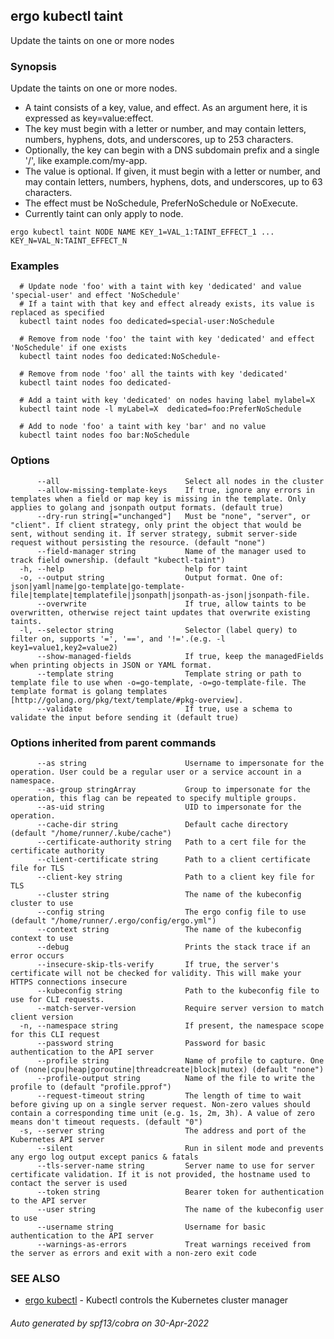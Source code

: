 ## ergo kubectl taint

Update the taints on one or more nodes

### Synopsis

Update the taints on one or more nodes.

  *  A taint consists of a key, value, and effect. As an argument here, it is expressed as key=value:effect.
  *  The key must begin with a letter or number, and may contain letters, numbers, hyphens, dots, and underscores, up to  253 characters.
  *  Optionally, the key can begin with a DNS subdomain prefix and a single '/', like example.com/my-app.
  *  The value is optional. If given, it must begin with a letter or number, and may contain letters, numbers, hyphens, dots, and underscores, up to  63 characters.
  *  The effect must be NoSchedule, PreferNoSchedule or NoExecute.
  *  Currently taint can only apply to node.

```
ergo kubectl taint NODE NAME KEY_1=VAL_1:TAINT_EFFECT_1 ... KEY_N=VAL_N:TAINT_EFFECT_N
```

### Examples

```
  # Update node 'foo' with a taint with key 'dedicated' and value 'special-user' and effect 'NoSchedule'
  # If a taint with that key and effect already exists, its value is replaced as specified
  kubectl taint nodes foo dedicated=special-user:NoSchedule
  
  # Remove from node 'foo' the taint with key 'dedicated' and effect 'NoSchedule' if one exists
  kubectl taint nodes foo dedicated:NoSchedule-
  
  # Remove from node 'foo' all the taints with key 'dedicated'
  kubectl taint nodes foo dedicated-
  
  # Add a taint with key 'dedicated' on nodes having label mylabel=X
  kubectl taint node -l myLabel=X  dedicated=foo:PreferNoSchedule
  
  # Add to node 'foo' a taint with key 'bar' and no value
  kubectl taint nodes foo bar:NoSchedule
```

### Options

```
      --all                            Select all nodes in the cluster
      --allow-missing-template-keys    If true, ignore any errors in templates when a field or map key is missing in the template. Only applies to golang and jsonpath output formats. (default true)
      --dry-run string[="unchanged"]   Must be "none", "server", or "client". If client strategy, only print the object that would be sent, without sending it. If server strategy, submit server-side request without persisting the resource. (default "none")
      --field-manager string           Name of the manager used to track field ownership. (default "kubectl-taint")
  -h, --help                           help for taint
  -o, --output string                  Output format. One of: json|yaml|name|go-template|go-template-file|template|templatefile|jsonpath|jsonpath-as-json|jsonpath-file.
      --overwrite                      If true, allow taints to be overwritten, otherwise reject taint updates that overwrite existing taints.
  -l, --selector string                Selector (label query) to filter on, supports '=', '==', and '!='.(e.g. -l key1=value1,key2=value2)
      --show-managed-fields            If true, keep the managedFields when printing objects in JSON or YAML format.
      --template string                Template string or path to template file to use when -o=go-template, -o=go-template-file. The template format is golang templates [http://golang.org/pkg/text/template/#pkg-overview].
      --validate                       If true, use a schema to validate the input before sending it (default true)
```

### Options inherited from parent commands

```
      --as string                      Username to impersonate for the operation. User could be a regular user or a service account in a namespace.
      --as-group stringArray           Group to impersonate for the operation, this flag can be repeated to specify multiple groups.
      --as-uid string                  UID to impersonate for the operation.
      --cache-dir string               Default cache directory (default "/home/runner/.kube/cache")
      --certificate-authority string   Path to a cert file for the certificate authority
      --client-certificate string      Path to a client certificate file for TLS
      --client-key string              Path to a client key file for TLS
      --cluster string                 The name of the kubeconfig cluster to use
      --config string                  The ergo config file to use (default "/home/runner/.ergo/config/ergo.yml")
      --context string                 The name of the kubeconfig context to use
      --debug                          Prints the stack trace if an error occurs
      --insecure-skip-tls-verify       If true, the server's certificate will not be checked for validity. This will make your HTTPS connections insecure
      --kubeconfig string              Path to the kubeconfig file to use for CLI requests.
      --match-server-version           Require server version to match client version
  -n, --namespace string               If present, the namespace scope for this CLI request
      --password string                Password for basic authentication to the API server
      --profile string                 Name of profile to capture. One of (none|cpu|heap|goroutine|threadcreate|block|mutex) (default "none")
      --profile-output string          Name of the file to write the profile to (default "profile.pprof")
      --request-timeout string         The length of time to wait before giving up on a single server request. Non-zero values should contain a corresponding time unit (e.g. 1s, 2m, 3h). A value of zero means don't timeout requests. (default "0")
  -s, --server string                  The address and port of the Kubernetes API server
      --silent                         Run in silent mode and prevents any ergo log output except panics & fatals
      --tls-server-name string         Server name to use for server certificate validation. If it is not provided, the hostname used to contact the server is used
      --token string                   Bearer token for authentication to the API server
      --user string                    The name of the kubeconfig user to use
      --username string                Username for basic authentication to the API server
      --warnings-as-errors             Treat warnings received from the server as errors and exit with a non-zero exit code
```

### SEE ALSO

* [ergo kubectl](ergo_kubectl.md)	 - Kubectl controls the Kubernetes cluster manager

###### Auto generated by spf13/cobra on 30-Apr-2022
